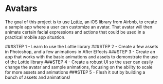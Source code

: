 # Avatars

The goal of this project is to use [Lottie](https://github.com/airbnb/lottie-ios), an iOS library from Airbnb, to create a sample app where a user can customize an avatar. That avatar will then animate certain facial expressions and actions that could be used in a practical mobile app situation.

###STEP 1 - Learn to use the Lottie library
###STEP 2 - Create a few assets in Photoshop, and a few animations in After Effects
###STEP 3 - Create an app that works with the basic animations and assets to demonstrate the use of the Lottie library
###STEP 4 - Create a robust UI so the user can easily change the avatar and sample animations, focusing on the ability to scale for more assets and animations
###STEP 5 - Flesh it out by building a bunch of assets and animations!